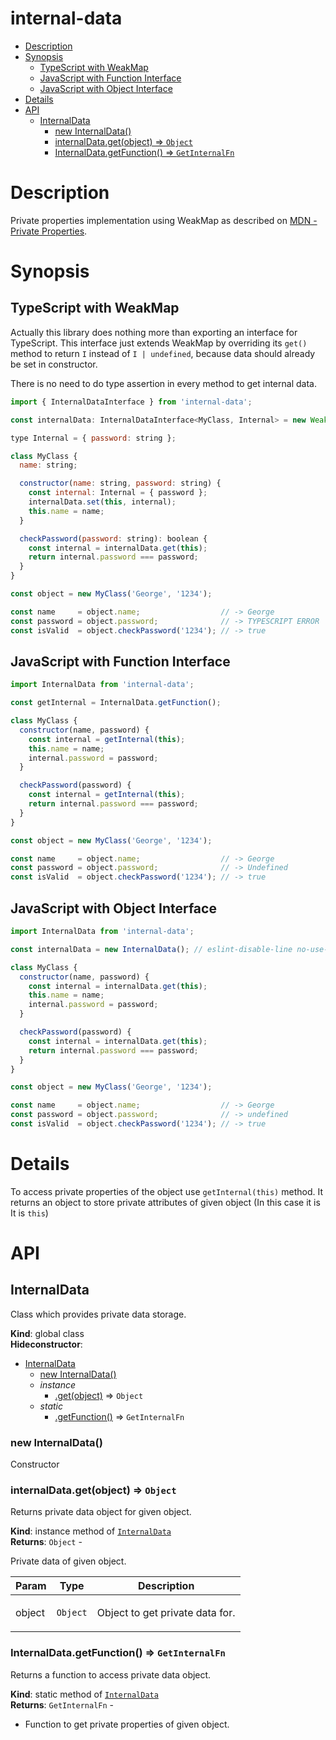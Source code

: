 <!-- DO NOT EDIT README.md (It will be overridden by README.hbs) -->


# internal-data

<!-- START doctoc generated TOC please keep comment here to allow auto update -->
<!-- DON'T EDIT THIS SECTION, INSTEAD RE-RUN doctoc TO UPDATE -->


- [Description](#description)
- [Synopsis](#synopsis)
  - [TypeScript with WeakMap](#typescript-with-weakmap)
  - [JavaScript with Function Interface](#javascript-with-function-interface)
  - [JavaScript with Object Interface](#javascript-with-object-interface)
- [Details](#details)
- [API](#api)
  - [InternalData](#internaldata)
    - [new InternalData()](#new-internaldata)
    - [internalData.get(object) ⇒ <code>Object</code>](#internaldatagetobject-%E2%87%92-codeobjectcode)
    - [InternalData.getFunction() ⇒ <code>GetInternalFn</code>](#internaldatagetfunction-%E2%87%92-codegetinternalfncode)

<!-- END doctoc generated TOC please keep comment here to allow auto update -->

# Description

Private properties implementation using WeakMap as described on [MDN - Private Properties](https://developer.mozilla.org/en-US/Add-ons/SDK/Guides/Contributor_s_Guide/Private_Properties).

# Synopsis

## TypeScript with WeakMap

Actually this library does nothing more than exporting an interface for TypeScript.
This interface just extends WeakMap by overriding its `get()` method to return `I` instead of `I | undefined`, because
data should already be set in constructor.

There is no need to do type assertion in every method to get internal data.

```js
import { InternalDataInterface } from 'internal-data';

const internalData: InternalDataInterface<MyClass, Internal> = new WeakMap();

type Internal = { password: string };

class MyClass {
  name: string;

  constructor(name: string, password: string) {
    const internal: Internal = { password };
    internalData.set(this, internal);
    this.name = name;
  }

  checkPassword(password: string): boolean {
    const internal = internalData.get(this);
    return internal.password === password;
  }
}

const object = new MyClass('George', '1234');

const name     = object.name;                  // -> George
const password = object.password;              // -> TYPESCRIPT ERROR
const isValid  = object.checkPassword('1234'); // -> true
```

## JavaScript with Function Interface

```js
import InternalData from 'internal-data';

const getInternal = InternalData.getFunction();

class MyClass {
  constructor(name, password) {
    const internal = getInternal(this);
    this.name = name;
    internal.password = password;
  }

  checkPassword(password) {
    const internal = getInternal(this);
    return internal.password === password;
  }
}

const object = new MyClass('George', '1234');

const name     = object.name;                  // -> George
const password = object.password;              // -> Undefined
const isValid  = object.checkPassword('1234'); // -> true
```

## JavaScript with Object Interface

```js
import InternalData from 'internal-data';

const internalData = new InternalData(); // eslint-disable-line no-use-before-define

class MyClass {
  constructor(name, password) {
    const internal = internalData.get(this);
    this.name = name;
    internal.password = password;
  }

  checkPassword(password) {
    const internal = internalData.get(this);
    return internal.password === password;
  }
}

const object = new MyClass('George', '1234');

const name     = object.name;                  // -> George
const password = object.password;              // -> undefined
const isValid  = object.checkPassword('1234'); // -> true
```

# Details

To access private properties of the object use `getInternal(this)` method. It returns an object to store private attributes
of given object (In this case it is It is `this`)

# API
<a name="InternalData"></a>

## InternalData
<p>Class which provides private data storage.</p>

**Kind**: global class  
**Hideconstructor**:   

* [InternalData](#InternalData)
    * [new InternalData()](#new_InternalData_new)
    * _instance_
        * [.get(object)](#InternalData+get) ⇒ <code>Object</code>
    * _static_
        * [.getFunction()](#InternalData.getFunction) ⇒ <code>GetInternalFn</code>

<a name="new_InternalData_new"></a>

### new InternalData()
<p>Constructor</p>

<a name="InternalData+get"></a>

### internalData.get(object) ⇒ <code>Object</code>
<p>Returns private data object for given object.</p>

**Kind**: instance method of [<code>InternalData</code>](#InternalData)  
**Returns**: <code>Object</code> - <p>Private data of given object.</p>  

| Param | Type | Description |
| --- | --- | --- |
| object | <code>Object</code> | <p>Object to get private data for.</p> |

<a name="InternalData.getFunction"></a>

### InternalData.getFunction() ⇒ <code>GetInternalFn</code>
<p>Returns a function to access private data object.</p>

**Kind**: static method of [<code>InternalData</code>](#InternalData)  
**Returns**: <code>GetInternalFn</code> - <ul>
<li>Function to get private properties of given object.</li>
</ul>  
